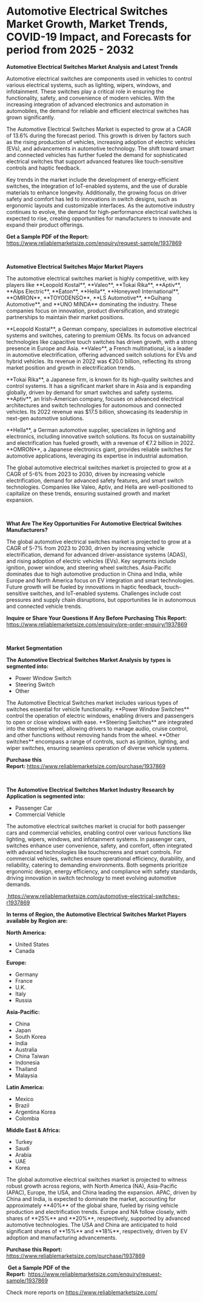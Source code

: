 <p><h1>Automotive Electrical Switches Market Growth, Market Trends, COVID-19 Impact, and Forecasts for period from 2025 - 2032</h1></p><p><strong>Automotive Electrical Switches Market Analysis and Latest Trends</strong></p>
<p><p>Automotive electrical switches are components used in vehicles to control various electrical systems, such as lighting, wipers, windows, and infotainment. These switches play a critical role in ensuring the functionality, safety, and convenience of modern vehicles. With the increasing integration of advanced electronics and automation in automobiles, the demand for reliable and efficient electrical switches has grown significantly.</p><p>The Automotive Electrical Switches Market is expected to grow at a CAGR of 13.6% during the forecast period. This growth is driven by factors such as the rising production of vehicles, increasing adoption of electric vehicles (EVs), and advancements in automotive technology. The shift toward smart and connected vehicles has further fueled the demand for sophisticated electrical switches that support advanced features like touch-sensitive controls and haptic feedback.</p><p>Key trends in the market include the development of energy-efficient switches, the integration of IoT-enabled systems, and the use of durable materials to enhance longevity. Additionally, the growing focus on driver safety and comfort has led to innovations in switch designs, such as ergonomic layouts and customizable interfaces. As the automotive industry continues to evolve, the demand for high-performance electrical switches is expected to rise, creating opportunities for manufacturers to innovate and expand their product offerings.</p></p>
<p><strong>Get a Sample PDF of the Report:&nbsp;</strong> <a href="https://www.reliablemarketsize.com/enquiry/request-sample/1937869?utm_campaign=1884&utm_medium=2&utm_source=Github&utm_content=ia&utm_term=22012025&utm_id=automotive-electrical-switches">https://www.reliablemarketsize.com/enquiry/request-sample/1937869</a></p>
<p>&nbsp;</p>
<p><strong>Automotive Electrical Switches Major Market Players</strong></p>
<p><p>The automotive electrical switches market is highly competitive, with key players like **Leopold Kostal**, **Valeo**, **Tokai Rika**, **Aptiv**, **Alps Electric**, **Eaton**, **Hella**, **Honeywell International**, **OMRON**, **TOYODENSO**, **LS Automotive**, **Guihang Automotive**, and **UNO MINDA** dominating the industry. These companies focus on innovation, product diversification, and strategic partnerships to maintain their market positions.</p><p>**Leopold Kostal**, a German company, specializes in automotive electrical systems and switches, catering to premium OEMs. Its focus on advanced technologies like capacitive touch switches has driven growth, with a strong presence in Europe and Asia. **Valeo**, a French multinational, is a leader in automotive electrification, offering advanced switch solutions for EVs and hybrid vehicles. Its revenue in 2022 was €20.0 billion, reflecting its strong market position and growth in electrification trends.</p><p>**Tokai Rika**, a Japanese firm, is known for its high-quality switches and control systems. It has a significant market share in Asia and is expanding globally, driven by demand for smart switches and safety systems. **Aptiv**, an Irish-American company, focuses on advanced electrical architectures and switch technologies for autonomous and connected vehicles. Its 2022 revenue was $17.5 billion, showcasing its leadership in next-gen automotive solutions.</p><p>**Hella**, a German automotive supplier, specializes in lighting and electronics, including innovative switch solutions. Its focus on sustainability and electrification has fueled growth, with a revenue of €7.2 billion in 2022. **OMRON**, a Japanese electronics giant, provides reliable switches for automotive applications, leveraging its expertise in industrial automation.</p><p>The global automotive electrical switches market is projected to grow at a CAGR of 5-6% from 2023 to 2030, driven by increasing vehicle electrification, demand for advanced safety features, and smart switch technologies. Companies like Valeo, Aptiv, and Hella are well-positioned to capitalize on these trends, ensuring sustained growth and market expansion.</p></p>
<p>&nbsp;</p>
<p><strong>What Are The Key Opportunities For Automotive Electrical Switches Manufacturers?</strong></p>
<p><p>The global automotive electrical switches market is projected to grow at a CAGR of 5-7% from 2023 to 2030, driven by increasing vehicle electrification, demand for advanced driver-assistance systems (ADAS), and rising adoption of electric vehicles (EVs). Key segments include ignition, power window, and steering wheel switches. Asia-Pacific dominates due to high automotive production in China and India, while Europe and North America focus on EV integration and smart technologies. Future growth will be fueled by innovations in haptic feedback, touch-sensitive switches, and IoT-enabled systems. Challenges include cost pressures and supply chain disruptions, but opportunities lie in autonomous and connected vehicle trends.</p></p>
<p><strong>Inquire or Share Your Questions If Any Before Purchasing This Report:</strong> <a href="https://www.reliablemarketsize.com/enquiry/pre-order-enquiry/1937869?utm_campaign=1884&utm_medium=2&utm_source=Github&utm_content=ia&utm_term=22012025&utm_id=automotive-electrical-switches">https://www.reliablemarketsize.com/enquiry/pre-order-enquiry/1937869</a></p>
<p>&nbsp;</p>
<p><strong>Market Segmentation</strong></p>
<p><strong>The Automotive Electrical Switches Market Analysis by types is segmented into:</strong></p>
<p><ul><li>Power Window Switch</li><li>Steering Switch</li><li>Other</li></ul></p>
<p><p>The Automotive Electrical Switches market includes various types of switches essential for vehicle functionality. **Power Window Switches** control the operation of electric windows, enabling drivers and passengers to open or close windows with ease. **Steering Switches** are integrated into the steering wheel, allowing drivers to manage audio, cruise control, and other functions without removing hands from the wheel. **Other switches** encompass a range of controls, such as ignition, lighting, and wiper switches, ensuring seamless operation of diverse vehicle systems.</p></p>
<p><strong>Purchase this Report:&nbsp;</strong><a href="https://www.reliablemarketsize.com/purchase/1937869?utm_campaign=1884&utm_medium=2&utm_source=Github&utm_content=ia&utm_term=22012025&utm_id=automotive-electrical-switches">https://www.reliablemarketsize.com/purchase/1937869</a></p>
<p>&nbsp;</p>
<p><strong>The Automotive Electrical Switches Market Industry Research by Application is segmented into:</strong></p>
<p><ul><li>Passenger Car</li><li>Commercial Vehicle</li></ul></p>
<p><p>The automotive electrical switches market is crucial for both passenger cars and commercial vehicles, enabling control over various functions like lighting, wipers, windows, and infotainment systems. In passenger cars, switches enhance user convenience, safety, and comfort, often integrated with advanced technologies like touchscreens and smart controls. For commercial vehicles, switches ensure operational efficiency, durability, and reliability, catering to demanding environments. Both segments prioritize ergonomic design, energy efficiency, and compliance with safety standards, driving innovation in switch technology to meet evolving automotive demands.</p></p>
<p><a href="https://www.reliablemarketsize.com/automotive-electrical-switches-r1937869?utm_campaign=1884&utm_medium=2&utm_source=Github&utm_content=ia&utm_term=22012025&utm_id=automotive-electrical-switches">&nbsp;https://www.reliablemarketsize.com/automotive-electrical-switches-r1937869</a></p>
<p><strong>In terms of Region, the Automotive Electrical Switches Market Players available by Region are:</strong></p>
<p>
    <p> <strong> North America: </strong>
        <ul>
            <li>United States</li>
            <li>Canada</li>
        </ul>
        </p> 
    <p> <strong> Europe: </strong>
        <ul>
            <li>Germany</li>
            <li>France</li>
            <li>U.K.</li>
            <li>Italy</li>
            <li>Russia</li>
        </ul>
        </p> 
    <p> <strong> Asia-Pacific: </strong>
        <ul>
            <li>China</li>
            <li>Japan</li>
            <li>South Korea</li>
            <li>India</li>
            <li>Australia</li>
            <li>China Taiwan</li>
            <li>Indonesia</li>
            <li>Thailand</li>
            <li>Malaysia</li>
        </ul>
        </p> 
    <p> <strong> Latin America: </strong>
        <ul>
            <li>Mexico</li>
            <li>Brazil</li>
            <li>Argentina Korea</li>
            <li>Colombia</li>
        </ul>
        </p> 
    <p> <strong> Middle East & Africa: </strong>
        <ul>
            <li>Turkey</li>
            <li>Saudi</li>
            <li>Arabia</li>
            <li>UAE</li>
            <li>Korea</li>
        </ul>
    </p>
    </p>
<p><p>The global automotive electrical switches market is projected to witness robust growth across regions, with North America (NA), Asia-Pacific (APAC), Europe, the USA, and China leading the expansion. APAC, driven by China and India, is expected to dominate the market, accounting for approximately **40%** of the global share, fueled by rising vehicle production and electrification trends. Europe and NA follow closely, with shares of **25%** and **20%**, respectively, supported by advanced automotive technologies. The USA and China are anticipated to hold significant shares of **15%** and **18%**, respectively, driven by EV adoption and manufacturing advancements.</p></p>
<p><strong>Purchase this Report: </strong><a href="https://www.reliablemarketsize.com/purchase/1937869?utm_campaign=1884&utm_medium=2&utm_source=Github&utm_content=ia&utm_term=22012025&utm_id=automotive-electrical-switches">https://www.reliablemarketsize.com/purchase/1937869</a></p>
<p>&nbsp;<strong>Get a Sample PDF of the Report:&nbsp;&nbsp;</strong><a href="https://www.reliablemarketsize.com/enquiry/request-sample/1937869?utm_campaign=1884&utm_medium=2&utm_source=Github&utm_content=ia&utm_term=22012025&utm_id=automotive-electrical-switches">https://www.reliablemarketsize.com/enquiry/request-sample/1937869</a></p>
<p><strong></strong></p>
<p>Check more reports on <a href="https://www.reliablemarketsize.com/?utm_campaign=1884&utm_medium=2&utm_source=Github&utm_content=ia&utm_term=22012025&utm_id=automotive-electrical-switches">https://www.reliablemarketsize.com/</a></p>